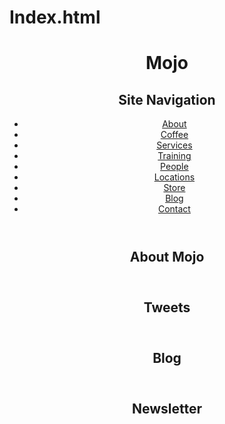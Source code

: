Index.html
==========

<!DOCTYPE html>
<html lang="en">
  <head>
    <meta charset="utf-8">
    <title>Basic HTML Page Structure</title>
  </head>
  <body>
    <header>
      <h1>Mojo</h1>  <!-- add Header logo image or content here -->
      <nav>
        <h2>Site Navigation</h2>  <!-- add Header nav links here -->
          <ul>
            <li><a href="/about">About</a></li>
            <li><a href="/coffee">Coffee</a></li>
            <li><a href="/services">Services</a></li>
            <li><a href="/training">Training</a></li>
            <li><a href="/people">People</a></li>
            <li><a href="/locations">Locations</a></li>
            <li><a href="/store">Store</a></li>
            <li><a href="/blog">Blog</a></li>
            <li><a href="/contact">Contact</a></li>
          </ul>
      </nav>
    </header>
    <main>
      <section id="hero-unit">
        <header>
          <h2>About Mojo</h2>
        </header>
        <!-- add hero content here -->
      </section>
      <section id="tweets">
        <header>
          <h2>Tweets</h2>
        </header>
        <!-- add tweets content here -->
      </section>
      <section id="blog">
        <header>
          <h2>Blog</h2>
        </header>
        <!-- add blog content here -->
      </section>
      <section id="newsletter">
        <header>
          <h2>Newsletter</h2>
        </header>
        <!-- add newsletter content here -->
      </section>
    </main>
    <footer>
      <!-- add Footer content here -->
      <nav>
        <!-- add Footer links here -->
      </nav>
    </footer>
  </body>
</html>


